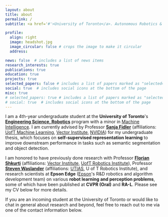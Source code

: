 ```yaml
---
layout: about
title: about
permalink: /
subtitle: <a href='#'>University of Toronto</a>. Autonomous Robotics & Perception, Computer Vision, Machine Learning

profile:
  align: right
  image: headshot.jpg
  image_circular: false # crops the image to make it circular
  address: 

news: false  # includes a list of news items
research_interests: true
publications: true
education: true
projects: true
selected_papers: false # includes a list of papers marked as "selected={true}"
social: true  # includes social icons at the bottom of the page
misc: true
# selected_papers: true # includes a list of papers marked as "selected={true}"
# social: true  # includes social icons at the bottom of the page
---
```

I am a 4th-year undergraduate student at the **University of Toronto**'s [**Engineering Science, Robotics**](https://engsci.utoronto.ca/program/majors/robotics-engineering/) program with a minor in [Machine Intelligence](https://undergrad.engineering.utoronto.ca/academics-registration/minors-certificates/undergraduate-engineering-minors/minor-in-artificial-intelligence/). I am currently advised by Professor [**Sanja Fidler**](https://www.cs.utoronto.ca/~fidler/) (affiliations: [UofT Machine Learning](https://learning.cs.toronto.edu/), [Vector Institute](https://vectorinstitute.ai/), [NVIDIA](https://nv-tlabs.github.io/)) for my undergraduate thesis, which focuses on **self-supervised representation learning** to improve downstream performance in tasks such as semantic segmentation and object detection. 

I am honored to have previously done research with Professor [**Florian Shkurti**](http://www.cs.toronto.edu/~florian/) (affiliations: [Vector Institute](https://vectorinstitute.ai/), [UofT Robotics Institute](https://robotics.utoronto.ca/)), Professor [**Steven Waslander**](https://www.trailab.utias.utoronto.ca/stevenwaslander) (affiliations: [UTIAS](https://www.utias.utoronto.ca/), U of T Robotics Institute), and research scientists at **Epson Edge** ([Epson](https://epson.com/industrial-robots-factory-automation)'s R&D robotics and algorithm development team) on various **robot learning and perception problems**, some of which have been published at **CVPR (Oral)** and **RA-L**. Please see my CV below for more details. 

If you are an incoming student at the University of Toronto or would like to chat in general about research and beyond, feel free to reach out to me via one of the contact information below. 